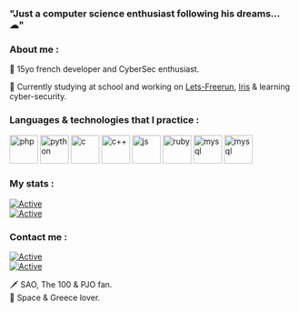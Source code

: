 ### "Just a computer science enthusiast following his dreams... ☁"  

### About me :  
💨 15yo french developer and CyberSec enthusiast.  
  
📌 Currently studying at school and working on <a href="https://github.com/Neptune-IT/Lets-Freerun">Lets-Freerun</a>, <a href="https://github.com/Neptune-IT/Iris">Iris</a> & learning cyber-security.  
  
### Languages & technologies that I practice :  
<p align="left">
<img src="https://github.com/jessestuart/js-devicon/blob/master/icons/php/php-original.svg" alt="php" width="50" height="50"/>  
<img src="https://github.com/jessestuart/js-devicon/blob/master/icons/python/python-original.svg" alt="python" width="50" height="50"/>  
<img src="https://github.com/jessestuart/js-devicon/blob/master/icons/c/c-original.svg" alt="c" width="50" height="50"/>  
<img src="https://github.com/jessestuart/js-devicon/blob/master/icons/cplusplus/cplusplus-original.svg" alt="c++" width="50" height="50"/>  
<img src="https://github.com/jessestuart/js-devicon/blob/master/icons/javascript/javascript-original.svg" alt="js" width="50" height="50"/>  
<img src="https://github.com/jessestuart/js-devicon/blob/master/icons/ruby/ruby-original.svg" alt="ruby" width="50" height="50"/>  
<img src="https://github.com/jessestuart/js-devicon/blob/master/icons/mysql/mysql-original-wordmark.svg" alt="mysql" width="50" height="50"/> 
<img src="https://github.com/jessestuart/js-devicon/blob/master/icons/symfony/symfony-original.svg" alt="mysql" width="50" height="50"/>  
</p>

### My stats :
[![Active](https://github-readme-stats.vercel.app/api?username=neptune-it&show_icons=true&theme=dark&count_private=true&hide=prs,issues)](https://www.github.com/Neptune-IT)  
[![Active](https://komarev.com/ghpvc/?username=neptune-it&color=FAC151)](https://www.github.com/Neptune-IT)  
  
  
### Contact me :
[![Active](https://img.shields.io/badge/Instagram-Click-pink?style=flat-square&logo=instagram)](https://www.instagram.com/_neptune_dev_)  
[![Active](https://img.shields.io/badge/Twitter-Click-cyan?style=flat-square&logo=twitter)](https://twitter.com/neptune_dev)
  
🗡 SAO, The 100 & PJO fan.  
🌌 Space & Greece lover.
